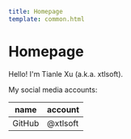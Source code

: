 ```yaml
title: Homepage
template: common.html
```

# Homepage

Hello! I'm Tianle Xu (a.k.a. xtlsoft).

My social media accounts:

| name   | account  |
| ------ | -------- |
| GitHub | @xtlsoft |
